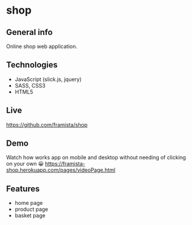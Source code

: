 # shop

## General info

Online shop web application.

## Technologies

- JavaScript (slick.js, jquery)
- SASS, CSS3
- HTML5

## Live

https://github.com/framista/shop

## Demo

Watch how works app on mobile and desktop without needing of clicking on your own 😀
https://framista-shop.herokuapp.com/pages/videoPage.html

## Features

- home page
- product page
- basket page
